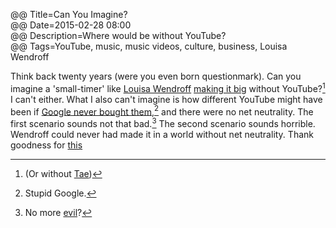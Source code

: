 @@ Title=Can You Imagine?  
@@ Date=2015-02-28 08:00  
@@ Description=Where would be without YouTube?    
@@ Tags=YouTube, music, music videos, culture, business, Louisa Wendroff  

Think back twenty years (were you even born questionmark). Can you imagine a 'small-timer' like [Louisa Wendroff][twitter] [making it big][billboard] without YouTube?[^yt] I can't either. What I also can't imagine is how different YouTube might have been if [Google never bought them][gizmodo],[^gb] and there were no net neutrality. The first scenario sounds not that bad.[^ci] The second scenario sounds horrible. Wendroff could never had made it in a world without net neutrality. Thank goodness for [this][arstechnica]

[^yt]: (Or without [Tae][twitter 2])
[^gb]: Stupid Google.
[^ci]: No more [evil][huffingtonpost]?

[arstechnica]: http://arstechnica.com/business/2015/02/fcc-votes-for-net-neutrality-a-ban-on-paid-fast-lanes-and-title-ii/
[billboard]: http://www.billboard.com/articles/columns/chart-beat/6436391/taylor-swift-tweet-no-1-louisa-wendorff
[gizmodo]: http://gizmodo.com/206331/official-google-buys-youtube
[huffingtonpost]: http://www.huffingtonpost.com/ira-israel/why-google-is-evil_b_3716786.html
[twitter]: https://twitter.com/louisawendorff
[twitter 2]: https://twitter.com/Taylorswift13